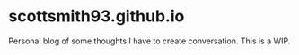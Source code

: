 # scottsmith93.github.io
Personal blog of some thoughts I have to create conversation. This is a WIP.
